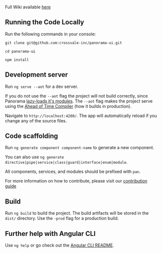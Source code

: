 
Full Wiki available [here](https://github.com/crossvale-inc/panorama-ui/wiki)


## Running the Code Locally

Run the following commands in your console:

`git clone git@github.com:crossvale-inc/panorama-ui.git`

`cd panorama-ui`

`npm install`

## Development server

Run `ng serve --aot` for a dev server.

If you do not use the `--aot` flag the project will not build correctly, since Panorama [lazy-loads it's modules](https://angular.io/guide/lazy-loading-ngmodules). The `--aot` flag makes the project serve using the [Ahead of Time Compiler](https://angular.io/guide/aot-compiler) (how it builds in production).

Navigate to `http://localhost:4200/`. The app will automatically reload if you change any of the source files.

## Code scaffolding

Run `ng generate component component-name` to generate a new component.

You can also use `ng generate directive|pipe|service|class|guard|interface|enum|module`.

All components, services, and modules should be prefixed with `pan`.

For more information on how to contribute, please visit our [contribution guide](https://github.com/crossvale-inc/panorama-ui/wiki/Contribution-Guide)

## Build

Run `ng build` to build the project. The build artifacts will be stored in the `dist/` directory. Use the `-prod` flag for a production build.

## Further help with Angular CLI

Use `ng help` or go check out the [Angular CLI README](https://github.com/angular/angular-cli/blob/master/README.md).
